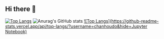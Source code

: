 ## Hi there 👋
[![Top Langs](https://github-readme-stats.vercel.app/api/top-langs/?username=chanhoudo)](https://github.com/anuraghazra/github-readme-stats)
![Anurag's GitHub stats](https://github-readme-stats.vercel.app/api?username=chanhoudo&show_icons=true&theme=radical)
[![Top Langs](https://github-readme-stats.vercel.app/api/top-langs/?username=chanhoudo&hide=Jupyter Notebook)](https://github.com/anuraghazra/github-readme-stats)
<!--
**Chanhoudo/Chanhoudo** is a ✨ _special_ ✨ repository because its `README.md` (this file) appears on your GitHub profile.

Here are some ideas to get you started:

- 🔭 I’m currently working on ...
- 🌱 I’m currently learning ...
- 👯 I’m looking to collaborate on ...
- 🤔 I’m looking for help with ...
- 💬 Ask me about ...
- 📫 How to reach me: ...
- 😄 Pronouns: ...
- ⚡ Fun fact: ...
-->
